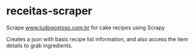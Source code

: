 # receitas-scraper
Scrape www.tudogostoso.com.br for cake recipes using Scrapy

Creates a json with basic recipe list information, and also access the item details to grab ingredients.
